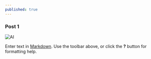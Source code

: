 ```yaml
---
published: true
---
```

### Post 1

![AI]({{site.baseurl}}/files/images/AI.png)


Enter text in [Markdown](http://daringfireball.net/projects/markdown/). Use the toolbar above, or click the **?** button for formatting help.
